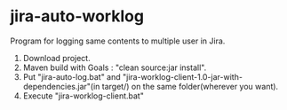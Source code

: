 # jira-auto-worklog

Program for logging same contents to multiple user in Jira.<br>

1. Download project.
2. Maven build with Goals : "clean source:jar install".
3. Put "jira-auto-log.bat" and "jira-worklog-client-1.0-jar-with-dependencies.jar"(in target/) on the same folder(wherever you want).
4. Execute "jira-worklog-client.bat"
